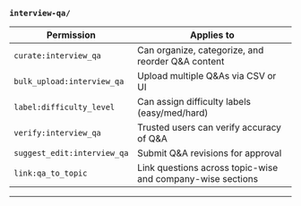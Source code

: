 ### `interview-qa/`

| Permission                  | Applies to                                                 |
| --------------------------- | ---------------------------------------------------------- |
| `curate:interview_qa`       | Can organize, categorize, and reorder Q&A content          |
| `bulk_upload:interview_qa`  | Upload multiple Q&As via CSV or UI                         |
| `label:difficulty_level`    | Can assign difficulty labels (easy/med/hard)               |
| `verify:interview_qa`       | Trusted users can verify accuracy of Q&A                   |
| `suggest_edit:interview_qa` | Submit Q&A revisions for approval                          |
| `link:qa_to_topic`          | Link questions across topic-wise and company-wise sections |

---